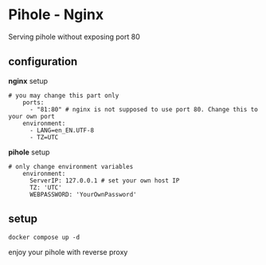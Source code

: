 # Pihole - Nginx

Serving pihole without exposing port 80

## configuration

**nginx** setup

```
# you may change this part only
    ports:
      - "81:80" # nginx is not supposed to use port 80. Change this to your own port
    environment:
      - LANG=en_EN.UTF-8
      - TZ=UTC
```

**pihole** setup

```
# only change environment variables
    environment:
      ServerIP: 127.0.0.1 # set your own host IP
      TZ: 'UTC'
      WEBPASSWORD: 'YourOwnPassword'
```

## setup

```shell
docker compose up -d
```

enjoy your pihole with reverse proxy